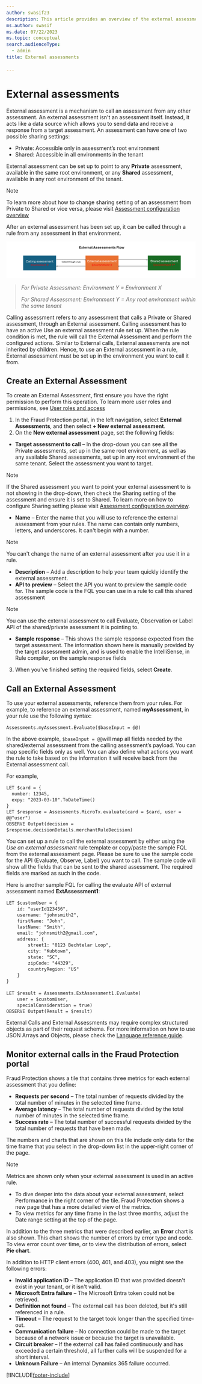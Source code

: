 ```yaml
---
author: swasif23
description: This article provides an overview of the external assessments capability in Microsoft Dynamics 365 Fraud Protection.
ms.author: swasif
ms.date: 07/22/2023
ms.topic: conceptual
search.audienceType:
  - admin
title: External assessments

---
```


# External assessments

External assessment is a mechanism to call an assessment from any other assessment. An external assessment isn't an assessment itself. Instead, it acts like a data source which allows you to send data and receive a response from a target assessment. 
An assessment can have one of two possible sharing settings:
- Private: Accessible only in assessment’s root environment
- Shared: Accessible in all environments in the tenant

External assessment can be set up to point to any **Private** assessment, available in the same root environment, or any **Shared** assessment, available in any root environment of the tenant. 
> [!Note]
> To learn more about how to change sharing setting of an assessment from Private to Shared or vice versa, please visit [Assessment configuration overview](assessment-configure-existing.md)

After an external assessment has been set up, it can be called through a rule from any assessment in that environment. 

![External assessment flow](media/external-assessments.png)
>*For Private Assessment: Environment Y = Environment X*
>
>*For Shared Assessment: Environment Y = Any root environment within the same tenant*

Calling assessment refers to any assessment that calls a Private or Shared assessment, through an External assessment. Calling assessment has to have an active Use an external assessment rule set up. When the rule condition is met, the rule will call the External Assessment and perform the configured actions. Similar to External calls, External assessments are not inherited by children. Hence, to use an External assessment in a rule, External assessment must be set up in the environment you want to call it from.  

## Create an External Assessment

To create an External Assessment, first ensure you have the right permission to perform this operation. To learn more user roles and permissions, see [User roles and access](user-roles-access.md)

1.	In the Fraud Protection portal, in the left navigation, select **External Assessments**, and then select **+ New external assessment**.
2.	On the **New external assessment** page, set the following fields:
  - **Target assessment to call** – In the drop-down you can see all the Private assessments, set up in the same root environment, as well as any available Shared assessments, set up in any root environment of the same tenant. Select the assessment you want to target.

  > [!NOTE]
  > If the Shared assessment you want to point your external assessment to is not showing in the drop-down, then check the Sharing setting of the assessment and ensure it is set to Shared. To learn more on how to configure Sharing setting please visit [Assessment configuration overview](assessment-configure-existing.md).

  - **Name** – Enter the name that you will use to reference the external assessment from your rules. The name can contain only numbers, letters, and underscores. It can't begin with a number.

  > [!NOTE]
  > You can't change the name of an external assessment after you use it in a rule.

  - **Description** – Add a description to help your team quickly identify the external assessment.
  - **API to preview** – Select the API you want to preview the sample code for. The sample code is the FQL you can use in a rule to call this shared assessment

  > [!NOTE]
  > You can use the external assessment to call Evaluate, Observation or Label API of the shared/private assessment it is pointing to. 

  - **Sample response** – This shows the sample response expected from the target assessment. The information shown here is manually provided by the target assessment admin, and is used to enable the IntelliSense, in Rule compiler, on the sample response fields
3.	When you've finished setting the required fields, select **Create**.

## Call an External Assessment

To use your external assessments, reference them from your rules. 
For example, to reference an external assessment, named **myAssessment**, in your rule use the following syntax:

```FraudProtectionLanguage
Assessments.myAssessment.Evaluate($baseInput = @@)
```

In the above example, ```$baseInput = @@```will map all fields needed by the shared/external assessment from the calling assessment’s payload. You can map specific fields only as well. You can also define what actions you want the rule to take based on the information it will receive back from the External assessment call.

For example,

```FraudProtectionLanguage
LET $card = {
  number: 12345,
  expy: "2023-03-10".ToDateTime()
}
LET $response = Assessments.MicroTx.evaluate(card = $card, user = @@"user")
OBSERVE Output(decision = $response.decisionDetails.merchantRuleDecision)

```
You can set up a rule to call the external assessment by either using the *Use an external assessment* rule template or copy/paste the sample FQL from the external assessment page. Please be sure to use the sample code for the API (Evaluate, Observe, Label) you want to call. The sample code will show all the fields that can be sent to the shared assessment. The required fields are marked as such in the code. 

Here is another sample FQL for calling the evaluate API of external assessment named **ExtAssessment1**:

```FraudProtectionLanguage
LET $customUser = {
    id: "userId123456",
    username: "johnsmith2",
    firstName: "John",
    lastName: "Smith",
    email: "johnsmith2@gmail.com",
    address: {
        street1: "0123 Bechtelar Loop",
        city: "Kubtown",
        state: "SC",
        zipCode: "44329",
        countryRegion: "US"
    }
}

LET $result = Assessments.ExtAssessment1.Evaluate(
    user = $customUser,
    specialConsideration = true)
OBSERVE Output(Result = $result)

```

External Calls and External Assessments may require complex structured objects as part of their request schema. For more information on how to use JSON Arrays and Objects, please check the [Language reference guide](fpl-lang-ref.md). 

## Monitor external calls in the Fraud Protection portal

Fraud Protection shows a tile that contains three metrics for each external assessment that you define:
- **Requests per second** – The total number of requests divided by the total number of minutes in the selected time frame.
- **Average latency** – The total number of requests divided by the total number of minutes in the selected time frame.
- **Success rate** – The total number of successful requests divided by the total number of requests that have been made.

The numbers and charts that are shown on this tile include only data for the time frame that you select in the drop-down list in the upper-right corner of the page.

> [!NOTE]
> Metrics are shown only when your external assessment is used in an active rule.

- To dive deeper into the data about your external assessment, select Performance in the right corner of the tile.
Fraud Protection shows a new page that has a more detailed view of the metrics.
- To view metrics for any time frame in the last three months, adjust the Date range setting at the top of the page.

In addition to the three metrics that were described earlier, an **Error** chart is also shown. This chart shows the number of errors by error type and code. To view error count over time, or to view the distribution of errors, select **Pie chart**.

In addition to HTTP client errors (400, 401, and 403), you might see the following errors:

- **Invalid application ID** – The application ID that was provided doesn't exist in your tenant, or it isn't valid.
- **Microsoft Entra failure** – The Microsoft Entra token could not be retrieved.
- **Definition not found** – The external call has been deleted, but it's still referenced in a rule.
- **Timeout** – The request to the target took longer than the specified time-out.
- **Communication failure** – No connection could be made to the target because of a network issue or because the target is unavailable.
- **Circuit breaker** – If the external call has failed continuously and has exceeded a certain threshold, all further calls will be suspended for a short interval.
- **Unknown Failure** – An internal Dynamics 365 failure occurred.


[!INCLUDE[footer-include](includes/footer-banner.md)]
